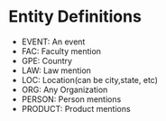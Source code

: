 # Entity Definitions
* EVENT: An event
* FAC: Faculty mention
* GPE: Country
* LAW: Law mention
* LOC: Location(can be city,state, etc)
* ORG: Any Organization
* PERSON: Person mentions
* PRODUCT: Product mentions

